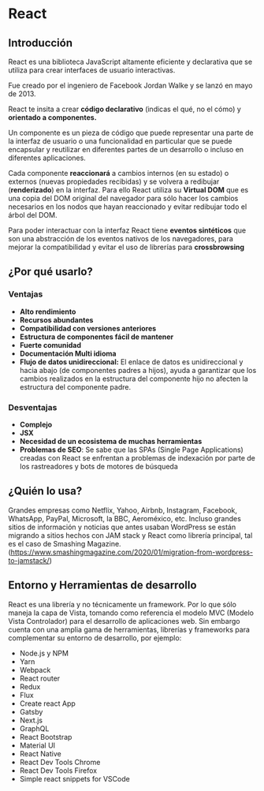 # React

## Introducción

React es una biblioteca JavaScript altamente eficiente y declarativa que se utiliza para crear interfaces de usuario interactivas.

Fue creado por el ingeniero de Facebook Jordan Walke y se lanzó en mayo de 2013.

React te insita a crear **código declarativo** (indicas el qué, no el cómo) y **orientado a componentes.**

Un componente es un pieza de código que puede representar una parte de la interfaz de usuario o una funcionalidad en particular que se puede encapsular y reutilizar en diferentes partes de un desarrollo o incluso en diferentes aplicaciones.

Cada componente **reaccionará** a cambios internos (en su estado) o externos (nuevas propiedades recibidas) y se volvera a redibujar (**renderizado**) en la interfaz. Para ello React utiliza su **Virtual DOM** que es una copia del DOM original del navegador para sólo hacer los cambios necesarios en los nodos que hayan reaccionado y evitar redibujar todo el árbol del DOM.

Para poder interactuar con la interfaz React tiene **eventos sintéticos** que son una abstracción de los eventos nativos de los navegadores, para mejorar la compatibilidad y evitar el uso de librerías para **crossbrowsing**

## ¿Por qué usarlo?

### Ventajas

* **Alto rendimiento**
* **Recursos abundantes**
* **Compatibilidad con versiones anteriores**
* **Estructura de componentes fácil de mantener**
* **Fuerte comunidad**
* **Documentación Multi idioma**
* **Flujo de datos unidireccional:** El enlace de datos es unidireccional y hacia abajo (de componentes padres a hijos), ayuda a garantizar que los cambios realizados en la estructura del componente hijo no afecten la estructura del componente padre.

### Desventajas

* **Complejo**
* **JSX**
* **Necesidad de un ecosistema de muchas herramientas**
* **Problemas de SEO**: Se sabe que las SPAs (Single Page Applications) creadas con React se enfrentan a problemas de indexación por parte de los rastreadores y bots de motores de búsqueda

## ¿Quién lo usa?

Grandes empresas como Netflix, Yahoo, Airbnb, Instagram, Facebook, WhatsApp, PayPal, Microsoft, la BBC, Aeroméxico, etc. Incluso grandes sitios de información y noticias que antes usaban WordPress se están migrando a sitios hechos con JAM stack y React como librería principal, tal es el caso de Smashing Magazine. (https://www.smashingmagazine.com/2020/01/migration-from-wordpress-to-jamstack/)

## Entorno y Herramientas de desarrollo

React es una librería y no técnicamente un framework. Por lo que sólo maneja la capa de Vista, tomando como referencia el modelo MVC (Modelo Vista Controlador) para el desarrollo de aplicaciones web. Sin embargo cuenta con una amplia gama de herramientas, librerías y frameworks para complementar su entorno de desarrollo, por ejemplo:

* Node.js y NPM
* Yarn
* Webpack
* React router
* Redux
* Flux
* Create react App
* Gatsby
* Next.js
* GraphQL
* React Bootstrap
* Material UI
* React Native
* React Dev Tools Chrome
* React Dev Tools Firefox
* Simple react snippets for VSCode